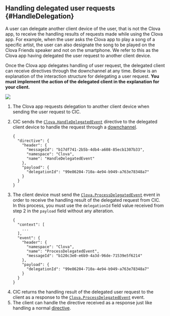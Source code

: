 ## Handling delegated user requests {#HandleDelegation}

A user can delegate another client device of the user, that is not the Clova app, to receive the handling results of requests made while using the Clova app. For example, when the user asks the Clova app to play a song of a specific artist, the user can also designate the song to be played on the Clova Friends speaker and not on the smartphone. We refer to this as the Clova app having delegated the user request to another client device.

Once the Clova app delegates handling of user request, the delegated client can receive directives through the downchannel at any time. Below is an explanation of the interaction structure for delegating a user request. **You must implement the action of the delegated client in the explanation for your client.**

![](/CIC/Resources/Images/CIC_Handle_Event_Delegation.svg)

<ol>
  <li>The Clova app requests delegation to another client device when sending the user request to CIC.</li>
  <li>
    <p>CIC sends the <a href="/CIC/References/CICInterface/Clova.html#HandleDelegatedEvent"><code>Clova.HandleDelegatedEvent</code></a> directive to the delegated client device to handle the request through a <a href="/CIC/Guides/Interact_with_CIC.md#CreateConnection">downchannel</a>.<p>
    <pre><code>{
  "directive": {
    "header": {
      "messageId": "b17df741-2b5b-4db4-a608-85ecb1307b33",
      "namespace": "Clova",
      "name": "HandleDelegatedEvent"
    },
    "payload": {
      "delegationId": "99e86204-710a-4e94-b949-a763e78348a7"
    }
  }
}</code></pre>
  </li>
  <li>
    <p>The client device must send the <a href="/CIC/References/CICInterface/Clova.html#ProcessDelegatedEvent"><code>Clova.ProcessDelegatedEvent</code></a> event in order to receive the handling result of the delegated request from CIC. In this process, you must use the <code>delegationId</code> field value received from step 2 in the <code>payload</code> field without any alteration.</p>
    <pre><code>{
  "context": [
    ...
  ],
  "event": {
    "header": {
      "namespace": "Clova",
      "name": "ProcessDelegatedEvent",
      "messageId": "b120c3e0-e6b9-4a3d-96de-71539e5f6214"
    },
    "payload": {
      "delegationId": "99e86204-710a-4e94-b949-a763e78348a7"
    }
  }
}</code></pre>
  </li>
  <li>CIC returns the handling result of the delegated user request to the client as a response to the <a href="/CIC/References/CICInterface/Clova.html#ProcessDelegatedEvent"><code>Clova.ProcessDelegatedEvent</code></a> event.</li>
  <li>The client can handle the directive received as a response just like handling a normal <a href="/CIC/Guides/Interact_with_CIC.html#HandleDirective">directive</a>.</li>
</ol>
